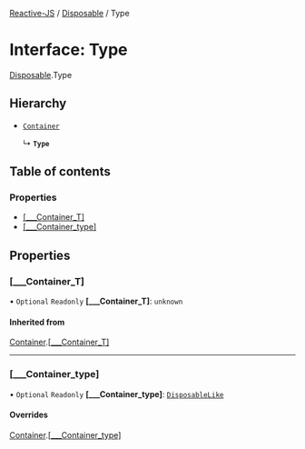 [Reactive-JS](../README.md) / [Disposable](../modules/Disposable.md) / Type

# Interface: Type

[Disposable](../modules/Disposable.md).Type

## Hierarchy

- [`Container`](types.Container.md)

  ↳ **`Type`**

## Table of contents

### Properties

- [[\_\_\_Container\_T]](Disposable.Type.md#[___container_t])
- [[\_\_\_Container\_type]](Disposable.Type.md#[___container_type])

## Properties

### [\_\_\_Container\_T]

• `Optional` `Readonly` **[\_\_\_Container\_T]**: `unknown`

#### Inherited from

[Container](types.Container.md).[[___Container_T]](types.Container.md#[___container_t])

___

### [\_\_\_Container\_type]

• `Optional` `Readonly` **[\_\_\_Container\_type]**: [`DisposableLike`](types.DisposableLike.md)

#### Overrides

[Container](types.Container.md).[[___Container_type]](types.Container.md#[___container_type])

